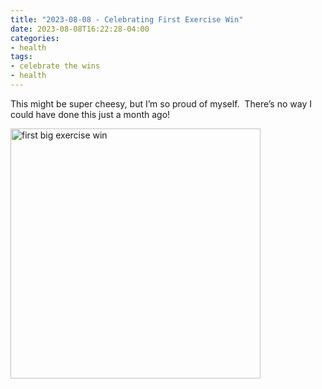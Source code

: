 ```yaml
---
title: "2023-08-08 - Celebrating First Exercise Win"
date: 2023-08-08T16:22:28-04:00
categories:
- health
tags:
- celebrate the wins
- health
---
```



This might be super cheesy, but I’m so proud of myself.  There’s no way I could have done this just a month ago!

<img src="/images/first-big-exercise-win.png" alt="first big exercise win" width="400" />
